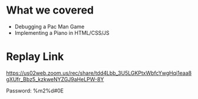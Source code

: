 # What we covered
- Debugging a Pac Man Game
- Implementing a Piano in HTML/CSS/JS

# Replay Link
https://us02web.zoom.us/rec/share/tdd4Lbb_3U5LGKPtxWbfcYwgHqi1eaa8gXUfr_Bbz5_kzkweNYZGJ9aHeLPW-8Y

Password: %m2%d#0E 
